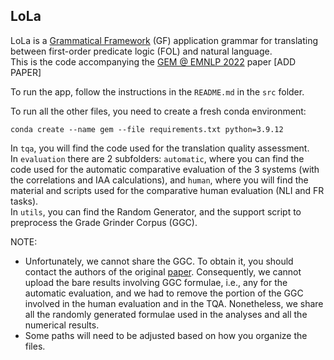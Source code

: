 ## LoLa

LoLa is a [Grammatical Framework](http://www.grammaticalframework.org/) (GF) application grammar for translating between first-order predicate logic (FOL) and natural language.  
This is the code accompanying the [GEM @ EMNLP 2022](https://gem-benchmark.com/workshop) paper \[ADD PAPER\]

To run the app, follow the instructions in the `README.md` in the `src` folder.

To run all the other files, you need to create a fresh conda environment:

`conda create --name gem --file requirements.txt python=3.9.12`

In `tqa`, you will find the code used for the translation quality assessment.  
In `evaluation` there are 2 subfolders: `automatic`, where you can find the code used for the automatic comparative evaluation of the 3 systems (with the correlations and IAA calculations), and `human`, where you will find the material and scripts used for the comparative human evaluation (NLI and FR tasks).  
In `utils`, you can find the Random Generator, and the support script to preprocess the Grade Grinder Corpus (GGC).

NOTE:
- Unfortunately, we cannot share the GGC. To obtain it, you should contact the authors of the original [paper](https://www.semanticscholar.org/paper/Student-Translations-of-Natural-Language-into-The-Barker-Plummer-Cox/28e805aae41255b8515173669ea19faa61e7cb87). Consequently, we cannot upload the bare results involving GGC formulae, i.e., any for the automatic evaluation, and we had to remove the portion of the GGC involved in the human evaluation and in the TQA. Nonetheless, we share all the randomly generated formulae used in the analyses and all the numerical results.
- Some paths will need to be adjusted based on how you organize the files.
